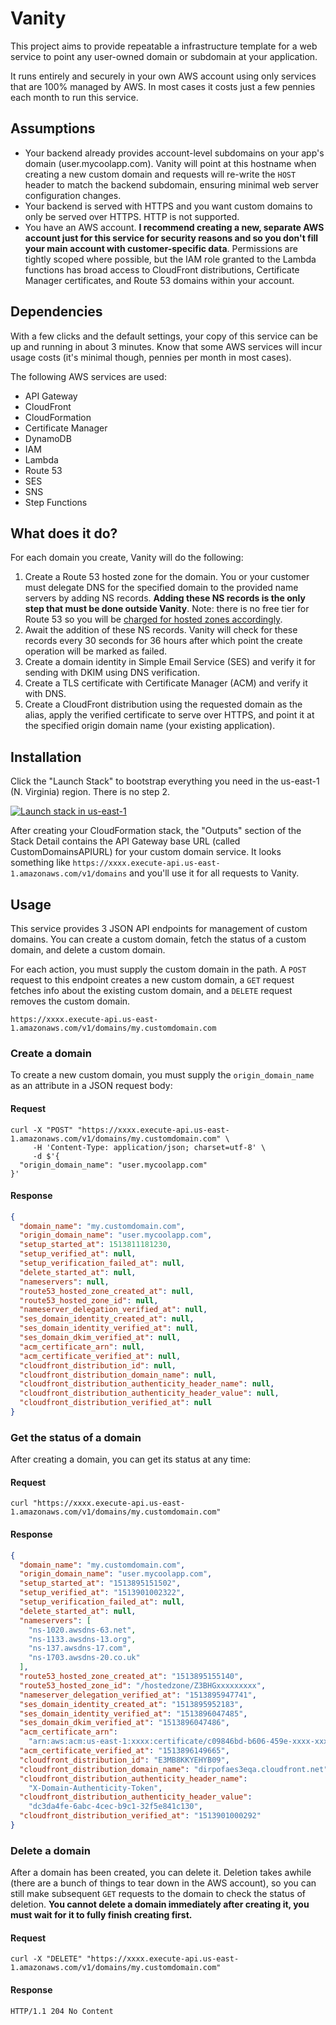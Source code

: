 # Vanity

This project aims to provide repeatable a infrastructure template for a web service to point any user-owned domain or subdomain at your application.

It runs entirely and securely in your own AWS account using only services that are 100% managed by AWS. In most cases it costs just a few pennies each month to run this service.

## Assumptions

* Your backend already provides account-level subdomains on your app's domain (user.mycoolapp.com). Vanity will point at this hostname when creating a new custom domain and requests will re-write the `HOST` header to match the backend subdomain, ensuring minimal web server configuration changes.
* Your backend is served with HTTPS and you want custom domains to only be served over HTTPS. HTTP is not supported.
* You have an AWS account. **I recommend creating a new, separate AWS account just for this service for security reasons and so you don't fill your main account with customer-specific data**. Permissions are tightly scoped where possible, but the IAM role granted to the Lambda functions has broad access to CloudFront distributions, Certificate Manager certificates, and Route 53 domains within your account.

## Dependencies

With a few clicks and the default settings, your copy of this service can be up and running in about 3 minutes. Know that some AWS services will incur usage costs (it's minimal though, pennies per month in most cases).

The following AWS services are used:

* API Gateway
* CloudFront
* CloudFormation
* Certificate Manager
* DynamoDB
* IAM
* Lambda
* Route 53
* SES
* SNS
* Step Functions

## What does it do?

For each domain you create, Vanity will do the following:

1. Create a Route 53 hosted zone for the domain. You or your customer must delegate DNS for the specified domain to the provided name servers by adding NS records. **Adding these NS records is the only step that must be done outside Vanity**. Note: there is no free tier for Route 53 so you will be [charged for hosted zones accordingly](https://aws.amazon.com/route53/pricing/).
1. Await the addition of these NS records. Vanity will check for these records every 30 seconds for 36 hours after which point the create operation will be marked as failed.
1. Create a domain identity in Simple Email Service (SES) and verify it for sending with DKIM using DNS verification.
1. Create a TLS certificate with Certificate Manager (ACM) and verify it with DNS.
1. Create a CloudFront distribution using the requested domain as the alias, apply the verified certificate to serve over HTTPS, and point it at the specified origin domain name (your existing application).

## Installation

Click the "Launch Stack" to bootstrap everything you need in the us-east-1 (N. Virginia) region. There is no step 2.

[![Launch stack in us-east-1](https://s3.amazonaws.com/cloudformation-examples/cloudformation-launch-stack.png)](https://console.aws.amazon.com/cloudformation/home?region=us-east-1#/stacks/new?stackName=vanity-domains&templateURL=https://s3.amazonaws.com/vanity-domains/v1.0.0-beta32/cloudformation/stack.yml)

After creating your CloudFormation stack, the "Outputs" section of the Stack Detail contains the API Gateway base URL (called CustomDomainsAPIURL) for your custom domain service. It looks something like `https://xxxx.execute-api.us-east-1.amazonaws.com/v1/domains` and you'll use it for all requests to Vanity.

## Usage

This service provides 3 JSON API endpoints for management of custom domains. You can create a custom domain, fetch the status of a custom domain, and delete a custom domain.

For each action, you must supply the custom domain in the path. A `POST` request to this endpoint creates a new custom domain, a `GET` request fetches info about the existing custom domain, and a `DELETE` request removes the custom domain.

```
https://xxxx.execute-api.us-east-1.amazonaws.com/v1/domains/my.customdomain.com
```

### Create a domain

To create a new custom domain, you must supply the `origin_domain_name` as an attribute in a JSON request body:

#### Request

```
curl -X "POST" "https://xxxx.execute-api.us-east-1.amazonaws.com/v1/domains/my.customdomain.com" \
     -H 'Content-Type: application/json; charset=utf-8' \
     -d $'{
  "origin_domain_name": "user.mycoolapp.com"
}'
```

#### Response

```json
{
  "domain_name": "my.customdomain.com",
  "origin_domain_name": "user.mycoolapp.com",
  "setup_started_at": 1513811181230,
  "setup_verified_at": null,
  "setup_verification_failed_at": null,
  "delete_started_at": null,
  "nameservers": null,
  "route53_hosted_zone_created_at": null,
  "route53_hosted_zone_id": null,
  "nameserver_delegation_verified_at": null,
  "ses_domain_identity_created_at": null,
  "ses_domain_identity_verified_at": null,
  "ses_domain_dkim_verified_at": null,
  "acm_certificate_arn": null,
  "acm_certificate_verified_at": null,
  "cloudfront_distribution_id": null,
  "cloudfront_distribution_domain_name": null,
  "cloudfront_distribution_authenticity_header_name": null,
  "cloudfront_distribution_authenticity_header_value": null,
  "cloudfront_distribution_verified_at": null
}
```

### Get the status of a domain

After creating a domain, you can get its status at any time:

#### Request

```
curl "https://xxxx.execute-api.us-east-1.amazonaws.com/v1/domains/my.customdomain.com"
```

#### Response

```json
{
  "domain_name": "my.customdomain.com",
  "origin_domain_name": "user.mycoolapp.com",
  "setup_started_at": "1513895151502",
  "setup_verified_at": "1513901002322",
  "setup_verification_failed_at": null,
  "delete_started_at": null,
  "nameservers": [
    "ns-1020.awsdns-63.net",
    "ns-1133.awsdns-13.org",
    "ns-137.awsdns-17.com",
    "ns-1703.awsdns-20.co.uk"
  ],
  "route53_hosted_zone_created_at": "1513895155140",
  "route53_hosted_zone_id": "/hostedzone/Z3BHGxxxxxxxxx",
  "nameserver_delegation_verified_at": "1513895947741",
  "ses_domain_identity_created_at": "1513895952183",
  "ses_domain_identity_verified_at": "1513896047485",
  "ses_domain_dkim_verified_at": "1513896047486",
  "acm_certificate_arn":
    "arn:aws:acm:us-east-1:xxxx:certificate/c09846bd-b606-459e-xxxx-xxxxxxxxxxxx",
  "acm_certificate_verified_at": "1513896149665",
  "cloudfront_distribution_id": "E3MB8KKYEHYB09",
  "cloudfront_distribution_domain_name": "dirpofaes3eqa.cloudfront.net",
  "cloudfront_distribution_authenticity_header_name":
    "X-Domain-Authenticity-Token",
  "cloudfront_distribution_authenticity_header_value":
    "dc3da4fe-6abc-4cec-b9c1-32f5e841c130",
  "cloudfront_distribution_verified_at": "1513901000292"
}
```

### Delete a domain

After a domain has been created, you can delete it. Deletion takes awhile (there are a bunch of things to tear down in the AWS account), so you can still make subsequent `GET` requests to the domain to check the status of deletion. **You cannot delete a domain immediately after creating it, you must wait for it to fully finish creating first.**

#### Request

```
curl -X "DELETE" "https://xxxx.execute-api.us-east-1.amazonaws.com/v1/domains/my.customdomain.com"
```

#### Response

```
HTTP/1.1 204 No Content
```
